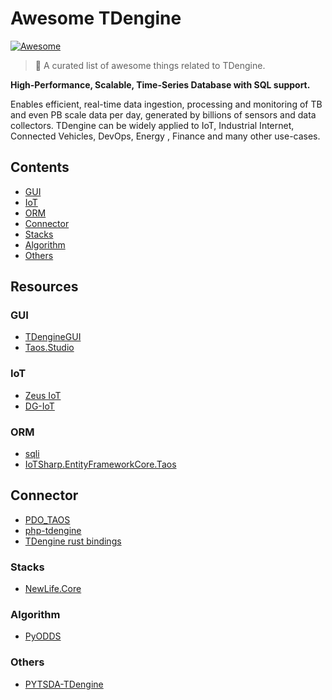 # Awesome TDengine

[![Awesome](https://cdn.rawgit.com/sindresorhus/awesome/d7305f38d29fed78fa85652e3a63e154dd8e8829/media/badge.svg)](https://github.com/sindresorhus/awesome)

> 🎉 A curated list of awesome things related to TDengine.

**High-Performance, Scalable, Time-Series Database with SQL support.**

Enables efficient, real-time data ingestion, processing and monitoring of TB and even PB scale data per day, generated by billions of sensors and data collectors. TDengine can be widely applied to IoT, Industrial Internet, Connected Vehicles, DevOps, Energy , Finance and many other use-cases.

## Contents

- [GUI](#gui)
- [IoT](#iot)
- [ORM](#orm)
- [Connector](#connector)
- [Stacks](#stacks)
- [Algorithm](#algorithm)
- [Others](#others)

## Resources

### GUI

- [TDengineGUI](https://github.com/skye0207/TDengineGUI)
- [Taos.Studio](https://github.com/maikebing/Taos.Studio)

### IoT

- [Zeus IoT](https://github.com/zmops/zeus-iot)
- [DG-IoT](https://github.com/dgiot/dgiot-dashboard)

### ORM

- [sqli](https://github.com/x-ream/sqli)
- [IoTSharp.EntityFrameworkCore.Taos](https://github.com/IoTSharp/EntityFrameworkCore.Taos)

## Connector

- [PDO_TAOS](https://github.com/bearlord/pdo_taos)
- [php-tdengine](https://github.com/Yurunsoft/php-tdengine)
- [TDengine rust bindings](https://github.com/songtianyi/tdengine-rust-bindings)

### Stacks

- [NewLife.Core](https://github.com/NewLifeX/X)

### Algorithm

- [PyODDS](https://github.com/datamllab/pyodds)

### Others

- [PYTSDA-TDengine](https://github.com/Shawshank-Smile/PYTSDA-TDengine)
